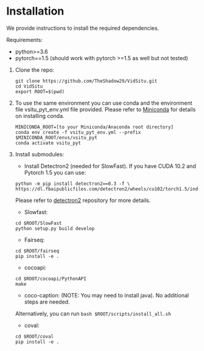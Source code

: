 # Installation

We provide instructions to install the required dependencies.

Requirements:
+ python>=3.6
+ pytorch==1.5 (should work with pytorch >=1.5 as well but not tested)

1. Clone the repo:
    ```
    git clone https://github.com/TheShadow29/VidSitu.git
    cd VidSitu
    export ROOT=$(pwd)
    ```

1. To use the same environment you can use conda and the environment file vsitu_pyt_env.yml file provided.
Please refer to [Miniconda](https://docs.conda.io/en/latest/miniconda.html) for details on installing conda.

    ```
    MINICONDA_ROOT=[to your Miniconda/Anaconda root directory]
    conda env create -f vsitu_pyt_env.yml --prefix $MINICONDA_ROOT/envs/vsitu_pyt
    conda activate vsitu_pyt
    ```

1. Install submodules:

    + Install Detectron2 (needed for SlowFast). If you have CUDA 10.2 and Pytorch 1.5 you can use:
    ```
    python -m pip install detectron2==0.3 -f \
    https://dl.fbaipublicfiles.com/detectron2/wheels/cu102/torch1.5/index.html
    ```
    Please refer to [detectron2](https://github.com/facebookresearch/detectron2/blob/master/INSTALL.md) repository for more details.

    + Slowfast:
    ```
    cd $ROOT/SlowFast
    python setup.py build develop
    ```

    + Fairseq:
    ```
    cd $ROOT/fairseq
    pip install -e .
    ```

    + cocoapi:
    ```
    cd $ROOT/cocoapi/PythonAPI
    make
    ```

    + coco-caption: (NOTE: You may need to install java). No additional steps are needed.

    Alternatively, you can run `bash $ROOT/scripts/install_all.sh`

    + coval:
    ```
    cd $ROOT/coval
    pip install -e .
    ```